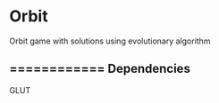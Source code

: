 Orbit
=====

Orbit game with solutions using evolutionary algorithm

============
Dependencies
------------
GLUT
